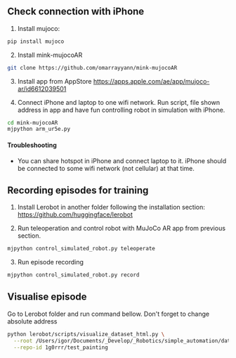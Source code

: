 ## Check connection with iPhone

1. Install mujoco:

```bash
pip install mujoco
```

2. Install mink-mujocoAR

```bash
git clone https://github.com/omarrayyann/mink-mujocoAR
```

3. Install app from AppStore https://apps.apple.com/ae/app/mujoco-ar/id6612039501

4. Connect iPhone and laptop to one wifi network. Run script, file shown address in app and have fun controlling robot in simulation with iPhone.

```bash
cd mink-mujocoAR
mjpython arm_ur5e.py
```

#### Troubleshooting

-   You can share hotspot in iPhone and connect laptop to it. iPhone should be connected to some wifi network (not cellular) at that time.

## Recording episodes for training

1. Install Lerobot in another folder following the installation section:
   https://github.com/huggingface/lerobot

2. Run teleoperation and control robot with MuJoCo AR app from previous section.

```bash
mjpython control_simulated_robot.py teleoperate
```

3. Run episode recording

```bash
mjpython control_simulated_robot.py record
```

## Visualise episode

Go to Lerobot folder and run command bellow. Don't forget to change absolute address

```bash
python lerobot/scripts/visualize_dataset_html.py \
  --root /Users/igor/Documents/_Develop/_Robotics/simple_automation/data \
  --repo-id 1g0rrr/test_painting
```

